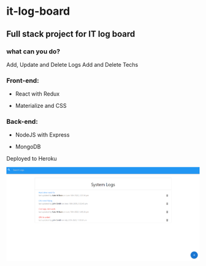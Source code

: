 # it-log-board

## Full stack project for IT log board

### what can you do?

Add, Update and Delete Logs
Add and Delete Techs

### Front-end:

- React with Redux

- Materialize and CSS

### Back-end:

- NodeJS with Express

- MongoDB

Deployed to Heroku

<img src="itLogger.png" alt="itLogger" width="700"/>
